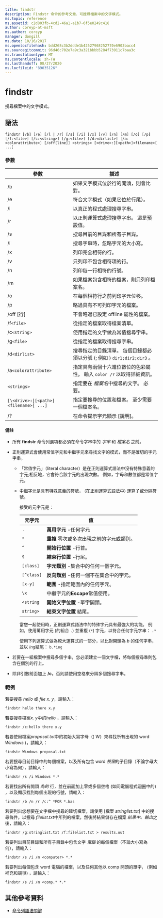 ```yaml
---
title: findstr
description: Findstr 命令的參考文章，可搜尋檔案中的文字模式。
ms.topic: reference
ms.assetid: c2d803fb-4cd2-46a1-a1b7-6f5e0249c418
author: coreyp-at-msft
ms.author: coreyp
manager: dongill
ms.date: 10/16/2017
ms.openlocfilehash: bdd268c3b2ddde1b42527968252770e6903bacc4
ms.sourcegitcommit: 96d46c702e7a9c3a321bbbb5284f73911c7baa3c
ms.translationtype: MT
ms.contentlocale: zh-TW
ms.lasthandoff: 08/27/2020
ms.locfileid: "89035126"
---
```

# <a name="findstr"></a>findstr

搜尋檔案中的文字模式。

## <a name="syntax"></a>語法

```
findstr [/b] [/e] [/l | /r] [/s] [/i] [/x] [/v] [/n] [/m] [/o] [/p] [/f:<file>] [/c:<string>] [/g:<file>] [/d:<dirlist>] [/a:<colorattribute>] [/off[line]] <strings> [<drive>:][<path>]<filename>[ ...]
```

### <a name="parameters"></a>參數

| 參數 | 描述 |
| --------- | ----------- |
| /b | 如果文字模式位於行的開頭，則會比對。 |
| /e | 符合文字模式（如果它位於行尾）。 |
| /l | 以真正的程式處理搜尋字串。 |
| /r | 以正則運算式處理搜尋字串。 這是預設值。 |
| /s | 搜尋目前的目錄和所有子目錄。 |
| /i | 搜尋字串時，忽略字元的大小寫。 |
| /x | 列印完全相符的行。 |
| /v | 只列印不包含相符項的行。 |
| /n | 列印每一行相符的行號。 |
| /m | 如果檔案包含相符的檔案，則只列印檔案名。 |
| /o | 在每個相符行之前列印字元位移。 |
| /p | 略過具有不可列印字元的檔案。 |
| /off [行] | 不會略過已設定 offline 屬性的檔案。 |
| /f`<file>` | 從指定的檔案取得檔案清單。 |
| /c`<string>` | 使用指定的文字做為常值搜尋字串。 |
| /g`<file>` | 從指定的檔案取得搜尋字串。 |
| /d`<dirlist>` | 搜尋指定的目錄清單。 每個目錄都必須以分號 (; 例如 ) `dir1;dir2;dir3` 。 |
| /a`<colorattribute>` | 指定具有兩個十六進位數位的色彩屬性。 輸入 `color /?` 以取得詳細資訊。 |
| `<strings>` | 指定要在 *檔案名*中搜尋的文字。 必要。 |
| `[\<drive>:][<path>]<filename>[ ...]` | 指定要搜尋的位置和檔案。 至少需要一個檔案名。 |
| /? | 在命令提示字元顯示 [說明]。 |

#### <a name="remarks"></a>備註

- 所有 **findstr** 命令列選項都必須在命令字串中的 *字串* 和 *檔案名* 之前。

- 正則運算式會使用常值字元和中繼字元來尋找文字的模式，而不是確切的字元字串。

  - 「常值字元」（literal character）是在正則運算式語法中沒有特殊意義的字元;相反地，它會符合該字元的出現次數。 例如，字母和數位都是常值字元。

  - 中繼字元是具有特殊意義的符號， (在正則運算式語法中) 運算子或分隔符號。

    接受的元字元是：

    | 元字元 | 值 |
    | -------------- | ----- |
    | `.` | **萬用字元** -任何字元 |
    | `*` | **重複** 零次或多次出現之前的字元或類別。 |
    | `^` | **開始行位置** -行首。 |
    | `$` | **結束行位置** -行尾。 |
    | `[class]` | **字元類別** -集合中的任何一個字元。 |
    | `[^class]` | **反向類別** -任何一個不在集合中的字元。 |
    | `[x-y]` | **範圍** -指定範圍內的任何字元。 |
    | `\x` | 中繼字元的**Escape**常值使用。 |
    | `<string` | **開始文字位置** -單字開頭。 |
    | `string>` | **結束文字位置** 結尾。 |

    當您一起使用時，正則運算式語法中的特殊字元具有最強大的功能。 例如，使用萬用字元 (的組合 `.`) 並重複 (`*`) 字元，以符合任何字元字串： `.*`

    使用下列運算式做為較大運算式的一部分，以比對開頭為 *b* 的任何字串，並以 *ing*結尾： `b.*ing`

- 若要在一組檔案中搜尋多個字串，您必須建立一個文字檔，將每個搜尋準則包含在個別的行上。

- 除非引數前面加上 **/c**，否則請使用空格來分隔多個搜尋字串。

### <a name="examples"></a>範例

若要搜尋 *hello* 或 *file* *x. y*，請輸入：

```
findstr hello there x.y
```

若要搜尋檔案*x. y*中的*hello* ，請輸入：

```
findstr /c:hello there x.y
```

若要使用檔案*proposal.txt*中的初始大寫字母（) W）來尋找所有出現的 word *Windows* (，請輸入：

```
findstr Windows proposal.txt
```

若要搜尋目前目錄中的每個檔案，以及所有包含 word *視窗*的子目錄（不論字母大小寫為何），請輸入：

```
findstr /s /i Windows *.*
```

若要找出所有開頭 *為的* 行，並在前面加上零或多個空格 (如同電腦程式迴圈中的) ，以及顯示找到每個出現的行號，請輸入：

```
findstr /b /n /r /c:^ *FOR *.bas
```

若要列出您想要在文字檔中搜尋的確切檔案，請使用 [檔案 *stringlist.txt*] 中的搜尋條件，以搜尋 *filelist.txt*中所列的檔案，然後將結果儲存在檔案 *結果中。輸出*之後，請輸入：

```
findstr /g:stringlist.txt /f:filelist.txt > results.out
```

若要列出目前目錄和所有子目錄中包含文字 *電腦* 的每個檔案（不論大小寫為何），請輸入：

```
findstr /s /i /m <computer> *.*
```

若要列出每個包含 word 電腦的檔案，以及任何其他以 comp 開頭的單字， (例如補充和競爭) ，請輸入：

```
findstr /s /i /m <comp.* *.*
```

## <a name="additional-references"></a>其他參考資料

- [命令列語法關鍵](command-line-syntax-key.md)